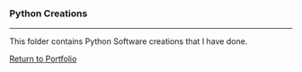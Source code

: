 ### Python Creations
***

This folder contains Python Software creations that I have done.

[Return to Portfolio](/Portfolio-for-MauriceSandoval)
